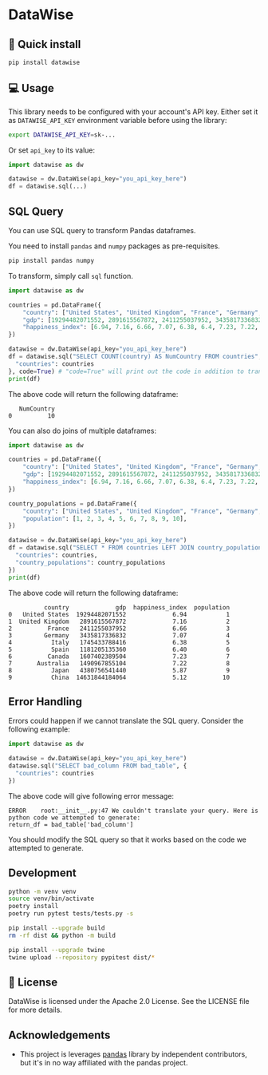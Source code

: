 # DataWise

## 🔧 Quick install

```bash
pip install datawise
```

## 💻 Usage
This library needs to be configured with your account's API key.
Either set it as `DATAWISE_API_KEY` environment variable before using the library:
```bash
export DATAWISE_API_KEY=sk-...
```

Or set `api_key` to its value:
```python
import datawise as dw

datawise = dw.DataWise(api_key="you_api_key_here")
df = datawise.sql(...)
```

## SQL Query
You can use SQL query to transform Pandas dataframes.

You need to install `pandas` and `numpy` packages as pre-requisites.
```bash
pip install pandas numpy
```

To transform, simply call `sql` function.
```python
import datawise as dw

countries = pd.DataFrame({
    "country": ["United States", "United Kingdom", "France", "Germany", "Italy", "Spain", "Canada", "Australia", "Japan", "China"],
    "gdp": [19294482071552, 2891615567872, 2411255037952, 3435817336832, 1745433788416, 1181205135360, 1607402389504, 1490967855104, 4380756541440, 14631844184064],
    "happiness_index": [6.94, 7.16, 6.66, 7.07, 6.38, 6.4, 7.23, 7.22, 5.87, 5.12]
})

datawise = dw.DataWise(api_key="you_api_key_here")
df = datawise.sql("SELECT COUNT(country) AS NumCountry FROM countries", {
  "countries": countries
}, code=True) # "code=True" will print out the code in addition to transforming dataframe.
print(df)
```

The above code will return the following dataframe:

```
   NumCountry
0          10
```

You can also do joins of multiple dataframes:
```python
import datawise as dw

countries = pd.DataFrame({
    "country": ["United States", "United Kingdom", "France", "Germany", "Italy", "Spain", "Canada", "Australia", "Japan", "China"],
    "gdp": [19294482071552, 2891615567872, 2411255037952, 3435817336832, 1745433788416, 1181205135360, 1607402389504, 1490967855104, 4380756541440, 14631844184064],
    "happiness_index": [6.94, 7.16, 6.66, 7.07, 6.38, 6.4, 7.23, 7.22, 5.87, 5.12]
})

country_populations = pd.DataFrame({
    "country": ["United States", "United Kingdom", "France", "Germany", "Italy", "Spain", "Canada", "Australia", "Japan", "China"],
    "population": [1, 2, 3, 4, 5, 6, 7, 8, 9, 10],
})

datawise = dw.DataWise(api_key="you_api_key_here")
df = datawise.sql("SELECT * FROM countries LEFT JOIN country_populations ON countries.country = country_populations.country", {
  "countries": countries,
  "country_populations": country_populations
})
print(df)
```
The above code will return the following dataframe:

```
          country             gdp  happiness_index  population
0   United States  19294482071552             6.94           1
1  United Kingdom   2891615567872             7.16           2
2          France   2411255037952             6.66           3
3         Germany   3435817336832             7.07           4
4           Italy   1745433788416             6.38           5
5           Spain   1181205135360             6.40           6
6          Canada   1607402389504             7.23           7
7       Australia   1490967855104             7.22           8
8           Japan   4380756541440             5.87           9
9           China  14631844184064             5.12          10
```

## Error Handling
Errors could happen if we cannot translate the SQL query. Consider the following example:
```python
import datawise as dw

datawise = dw.DataWise(api_key="you_api_key_here")
datawise.sql("SELECT bad_column FROM bad_table", {
  "countries": countries
})
```

The above code will give following error message:
```
ERROR    root:__init__.py:47 We couldn't translate your query. Here is python code we attempted to generate: 
return_df = bad_table['bad_column']
```

You should modify the SQL query so that it works based on the code we attempted to generate.

## Development

```bash
python -m venv venv
source venv/bin/activate
poetry install
poetry run pytest tests/tests.py -s

pip install --upgrade build
rm -rf dist && python -m build

pip install --upgrade twine
twine upload --repository pypitest dist/*
```

## 📜 License

DataWise is licensed under the Apache 2.0 License. See the LICENSE file for more details.

## Acknowledgements

- This project is leverages [pandas](https://github.com/pandas-dev/pandas) library by independent contributors, but it's in no way affiliated with the pandas project.
